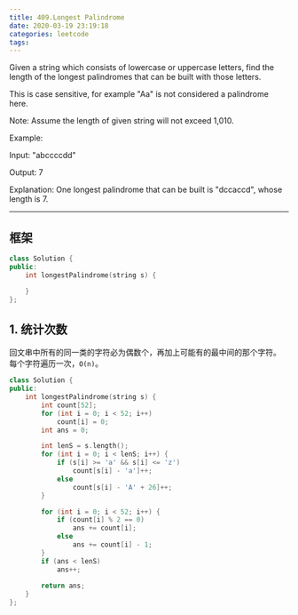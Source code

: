 ```yaml
---
title: 409.Longest Palindrome
date: 2020-03-19 23:19:18
categories: leetcode
tags:
---
```

Given a string which consists of lowercase or uppercase letters, find the length of the longest palindromes that can be built with those letters.

This is case sensitive, for example "Aa" is not considered a palindrome here.

Note:
Assume the length of given string will not exceed 1,010.

Example:

Input:
"abccccdd"

Output:
7

Explanation:
One longest palindrome that can be built is "dccaccd", whose length is 7.
______________________________

## 框架
```cpp
class Solution {
public:
    int longestPalindrome(string s) {

    }
};
```

## 1. 统计次数
回文串中所有的同一类的字符必为偶数个，再加上可能有的最中间的那个字符。  
每个字符遍历一次，`O(n)`。
```cpp
class Solution {
public:
    int longestPalindrome(string s) {
        int count[52];
        for (int i = 0; i < 52; i++)
            count[i] = 0;
        int ans = 0;

        int lenS = s.length();
        for (int i = 0; i < lenS; i++) {
            if (s[i] >= 'a' && s[i] <= 'z')
                count[s[i] - 'a']++;
            else
                count[s[i] - 'A' + 26]++;
        }

        for (int i = 0; i < 52; i++) {
            if (count[i] % 2 == 0)
                ans += count[i];
            else
                ans += count[i] - 1;
        }
        if (ans < lenS)
            ans++;
        
        return ans;
    }
};
```